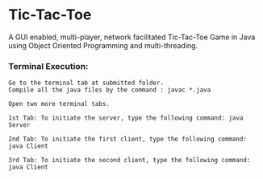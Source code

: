 # Tic-Tac-Toe
A GUI enabled, multi-player, network facilitated Tic-Tac-Toe Game in Java using Object Oriented Programming and multi-threading.

### Terminal Execution:
	
	Go to the terminal tab at submitted folder.
	Compile all the java files by the command : javac *.java
	
	Open two more terminal tabs.
	
	1st Tab: To initiate the server, type the following command: java Server
	
	2nd Tab: To initiate the first client, type the following command: java Client
	
	3rd Tab: To initiate the second client, type the following command: java Client 
